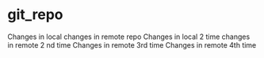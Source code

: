 # git_repo

Changes in local
changes in remote repo
Changes in local 2 time
changes in remote 2 nd time
Changes in remote 3rd time
Changes in remote 4th time
